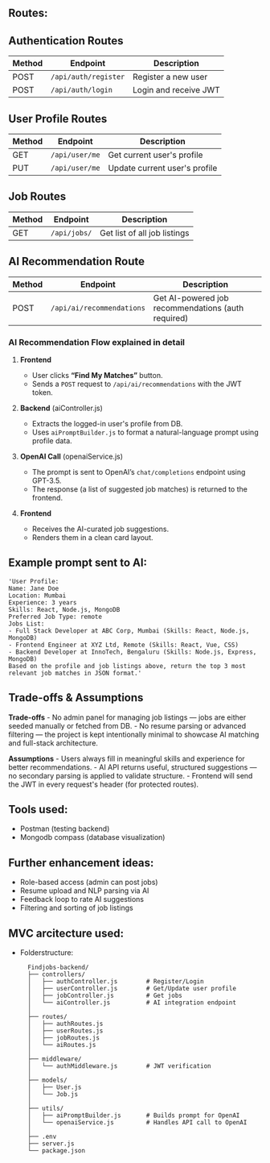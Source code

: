 ## Routes:
## Authentication Routes
| Method | Endpoint             | Description               |
|--------|----------------------|---------------------------|
| POST   | `/api/auth/register` | Register a new user       |
| POST   | `/api/auth/login`    | Login and receive JWT     |

## User Profile Routes
| Method | Endpoint         | Description                   |
|--------|------------------|-------------------------------|
| GET    | `/api/user/me`   | Get current user's profile    |
| PUT    | `/api/user/me`   | Update current user's profile |

## Job Routes
| Method | Endpoint     | Description                  |
|--------|--------------|------------------------------|
| GET    | `/api/jobs/` | Get list of all job listings |

## AI Recommendation Route
| Method | Endpoint                  | Description                                        |
|--------|---------------------------|----------------------------------------------------|
| POST   | `/api/ai/recommendations` | Get AI-powered job recommendations (auth required) |

### AI Recommendation Flow explained in detail

1. **Frontend**
   - User clicks **“Find My Matches”** button.
   - Sends a `POST` request to `/api/ai/recommendations` with the JWT token.

2. **Backend** (aiController.js)
   - Extracts the logged-in user's profile from DB.
   - Uses `aiPromptBuilder.js` to format a natural-language prompt using profile data.

3. **OpenAI Call** (openaiService.js)
   - The prompt is sent to OpenAI’s `chat/completions` endpoint using GPT-3.5.
   - The response (a list of suggested job matches) is returned to the frontend.

4. **Frontend**
   - Receives the AI-curated job suggestions.
   - Renders them in a clean card layout.

## Example prompt sent to AI:
    'User Profile:
    Name: Jane Doe
    Location: Mumbai
    Experience: 3 years
    Skills: React, Node.js, MongoDB
    Preferred Job Type: remote
    Jobs List:
    - Full Stack Developer at ABC Corp, Mumbai (Skills: React, Node.js, MongoDB)
    - Frontend Engineer at XYZ Ltd, Remote (Skills: React, Vue, CSS)
    - Backend Developer at InnoTech, Bengaluru (Skills: Node.js, Express, MongoDB)
    Based on the profile and job listings above, return the top 3 most relevant job matches in JSON format.'

## Trade-offs & Assumptions
 **Trade-offs**
    - No admin panel for managing job listings — jobs are either seeded manually or fetched from DB.
    - No resume parsing or advanced filtering — the project is kept intentionally minimal to showcase AI matching and full-stack architecture.

 **Assumptions**
    - Users always fill in meaningful skills and experience for better recommendations.
    - AI API returns useful, structured suggestions — no secondary parsing is applied to validate structure.
    - Frontend will send the JWT in every request's header (for protected routes).

## Tools used: 
- Postman (testing backend)
- Mongodb compass (database visualization)

## Further enhancement ideas:
- Role-based access (admin can post jobs)
- Resume upload and NLP parsing via AI
- Feedback loop to rate AI suggestions
- Filtering and sorting of job listings

## MVC arcitecture used:
- Folderstructure:

        Findjobs-backend/
        ├── controllers/
        │   ├── authController.js        # Register/Login
        │   ├── userController.js        # Get/Update user profile
        │   ├── jobController.js         # Get jobs
        │   └── aiController.js          # AI integration endpoint
        │
        ├── routes/
        │   ├── authRoutes.js
        │   ├── userRoutes.js
        │   ├── jobRoutes.js
        │   └── aiRoutes.js
        │
        ├── middleware/
        │   └── authMiddleware.js        # JWT verification
        │
        ├── models/
        │   ├── User.js
        │   └── Job.js
        │
        ├── utils/
        │   ├── aiPromptBuilder.js       # Builds prompt for OpenAI
        │   └── openaiService.js         # Handles API call to OpenAI
        │
        ├── .env
        ├── server.js
        └── package.json
